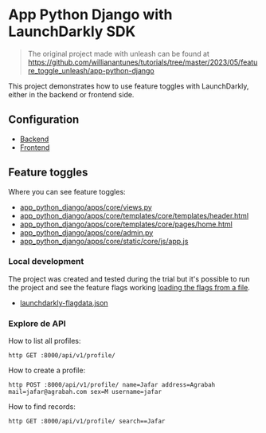 # App Python Django with LaunchDarkly SDK

> The original project made with unleash can be found at https://github.com/willianantunes/tutorials/tree/master/2023/05/feature_toggle_unleash/app-python-django

This project demonstrates how to use feature toggles with LaunchDarkly, either in the backend or frontend side.

## Configuration

- [Backend](./.env.development)
- [Frontend](./app_python_django/apps/core/static/core/js/app.js)

## Feature toggles

Where you can see feature toggles:

- [app_python_django/apps/core/views.py](./app_python_django/apps/core/views.py)
- [app_python_django/apps/core/templates/core/templates/header.html](./app_python_django/apps/core/templates/core/templates/header.html)
- [app_python_django/apps/core/templates/core/pages/home.html](./app_python_django/apps/core/templates/core/pages/home.html)
- [app_python_django/apps/core/admin.py](./app_python_django/apps/core/admin.py)
- [app_python_django/apps/core/static/core/js/app.js](./app_python_django/apps/core/static/core/js/app.js)

### Local development

The project was created and tested during the trial but it's possible to run the project and see the feature flags working [loading the flags from a file](https://docs.launchdarkly.com/sdk/features/flags-from-files).

- [launchdarkly-flagdata.json](./launchdarkly-flagdata.json)

### Explore de API

How to list all profiles:

    http GET :8000/api/v1/profile/

How to create a profile:

    http POST :8000/api/v1/profile/ name=Jafar address=Agrabah mail=jafar@agrabah.com sex=M username=jafar

How to find records:

    http GET :8000/api/v1/profile/ search==Jafar
